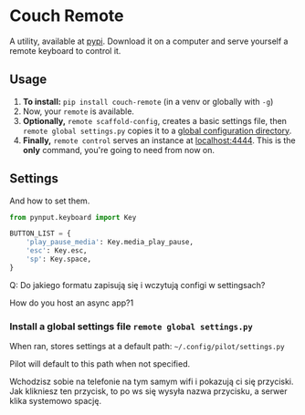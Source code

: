 # Couch Remote

A utility, available at [pypi](#). Download it on a computer and serve yourself a remote keyboard to control it.

## Usage
1. **To install:** `pip install couch-remote` (in a venv or globally with `-g`)
2. Now, your `remote` is available.
3. **Optionally,** `remote scaffold-config`, creates a basic settings file, then `remote global settings.py` copies it to a [global configuration directory](#install-a-global-settings-file-pilot-global-settingspy).
4.  **Finally,** `remote control` serves an instance at [localhost:4444](http://localhost:4444). This is the **only** command, you're going to need from now on.

## Settings

And how to set them.

```python
from pynput.keyboard import Key

BUTTON_LIST = {
    'play_pause_media': Key.media_play_pause,
    'esc': Key.esc,
    'sp': Key.space,
}
```

Q: Do jakiego formatu zapisują się i wczytują configi w settingsach?

How do you host an async app?1

### Install a global settings file `remote global settings.py `

When ran, stores settings at a default path: `~/.config/pilot/settings.py`

Pilot will default to this path when not specified.

Wchodzisz sobie na telefonie na tym samym wifi i pokazują ci się przyciski. Jak klikniesz ten przycisk, to po ws się wysyła nazwa przycisku, a serwer klika systemowo spację.